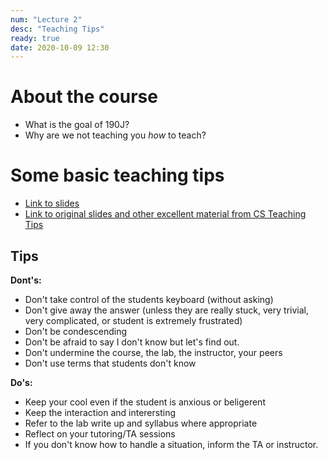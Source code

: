 ```yaml
---
num: "Lecture 2"
desc: "Teaching Tips"
ready: true
date: 2020-10-09 12:30
---
```


# About the course

* What is the goal of 190J?
* Why are we not teaching you *how* to teach?

# Some basic teaching tips

* [Link to slides](https://docs.google.com/presentation/d/174MFcJV36IvCcjR5tB3TJEPJp6RWzbqitWmOcUVIF_Q/edit?usp=sharing)
* [Link to original slides and other excellent material from CS Teaching Tips](http://csteachingtips.org/)

## Tips

**Dont's:**

* Don't take control of the students keyboard (without asking)
* Don't give away the answer (unless they are really stuck, very trivial, very complicated, or student is extremely frustrated)
* Don't be condescending
* Don't be afraid to say I don't know but let's find out.
* Don't undermine the course, the lab, the instructor, your peers
* Don't use terms that students don't know 

**Do's:**

* Keep your cool even if the student is anxious or beligerent
* Keep the interaction and interersting
* Refer to the lab write up and syllabus where appropriate 
* Reflect on your tutoring/TA sessions
* If you don't know how to handle a situation, inform the TA or instructor.

